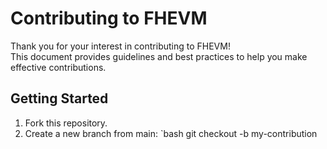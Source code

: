# Contributing to FHEVM

Thank you for your interest in contributing to FHEVM!  
This document provides guidelines and best practices to help you make 
effective contributions.

## Getting Started

1. Fork this repository.
2. Create a new branch from main:
   `bash
   git checkout -b my-contribution
